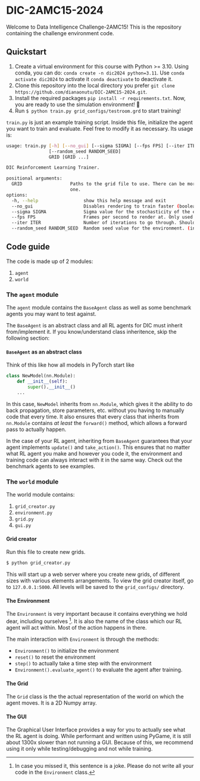 # DIC-2AMC15-2024

Welcome to Data Intelligence Challenge-2AMC15!
This is the repository containing the challenge environment code.

## Quickstart

1. Create a virtual environment for this course with Python >= 3.10. Using conda, you can do: `conda create -n dic2024 python=3.11`. Use `conda activate dic2024` to activate it `conda deactivate` to deactivate it.
2. Clone this repository into the local directory you prefer `git clone https://github.com/dianaonutu/DIC-2AMC15-2024.git`.
3. Install the required packages `pip install -r requirements.txt`. Now, you are ready to use the simulation environment! :partying_face:	
4. Run `$ python train.py grid_configs/testroom.grd` to start training!

`train.py` is just an example training script. Inside this file, initialize the agent you want to train and evaluate. Feel free to modify it as necessary. Its usage is:

```bash
usage: train.py [-h] [--no_gui] [--sigma SIGMA] [--fps FPS] [--iter ITER]
                [--random_seed RANDOM_SEED] 
                GRID [GRID ...]

DIC Reinforcement Learning Trainer.

positional arguments:
  GRID                  Paths to the grid file to use. There can be more than
                        one.
options:
  -h, --help                 show this help message and exit
  --no_gui                   Disables rendering to train faster (boolean)
  --sigma SIGMA              Sigma value for the stochasticity of the environment. (float, default=0.1, should be in [0, 1])
  --fps FPS                  Frames per second to render at. Only used if no_gui is not set. (int, default=30)
  --iter ITER                Number of iterations to go through. Should be integer. (int, default=1000)
  --random_seed RANDOM_SEED  Random seed value for the environment. (int, default=0)
```

## Code guide

The code is made up of 2 modules: 

1. `agent`
2. `world`

### The `agent` module

The `agent` module contains the `BaseAgent` class as well as some benchmark agents you may want to test against.

The `BaseAgent` is an abstract class and all RL agents for DIC must inherit from/implement it.
If you know/understand class inheritence, skip the following section:

#### `BaseAgent` as an abstract class
Think of this like how all models in PyTorch start like 

```python
class NewModel(nn.Module):
    def __init__(self):
        super().__init__()
    ...
```

In this case, `NewModel` inherits from `nn.Module`, which gives it the ability to do back propagation, store parameters, etc. without you having to manually code that every time.
It also ensures that every class that inherits from `nn.Module` contains _at least_ the `forward()` method, which allows a forward pass to actually happen.

In the case of your RL agent, inheriting from `BaseAgent` guarantees that your agent implements `update()` and `take_action()`.
This ensures that no matter what RL agent you make and however you code it, the environment and training code can always interact with it in the same way.
Check out the benchmark agents to see examples.

### The `world` module

The world module contains:
1. `grid_creator.py`
2. `environment.py`
3. `grid.py`
4. `gui.py`

#### Grid creator
Run this file to create new grids.

```bash
$ python grid_creator.py
```

This will start up a web server where you create new grids, of different sizes with various elements arrangements.
To view the grid creator itself, go to `127.0.0.1:5000`.
All levels will be saved to the `grid_configs/` directory.


#### The Environment

The `Environment` is very important because it contains everything we hold dear, including ourselves [^1].
It is also the name of the class which our RL agent will act within. Most of the action happens in there.

The main interaction with `Environment` is through the methods:

- `Environment()` to initialize the environment
- `reset()` to reset the environment
- `step()` to actually take a time step with the environment
- `Environment().evaluate_agent()` to evaluate the agent after training.

[^1]: In case you missed it, this sentence is a joke. Please do not write all your code in the `Environment` class.

#### The Grid

The `Grid` class is the the actual representation of the world on which the agent moves. It is a 2D Numpy array.

#### The GUI

The Graphical User Interface provides a way for you to actually see what the RL agent is doing.
While performant and written using PyGame, it is still about 1300x slower than not running a GUI.
Because of this, we recommend using it only while testing/debugging and not while training.
